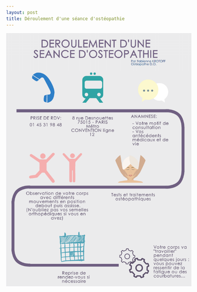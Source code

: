 ```yaml
---
layout: post
title: Déroulement d'une séance d'ostéopathie
---
```


![Schéma déroulement consultation](/assets/2014-08-20/Deroulement-consultation.png)

